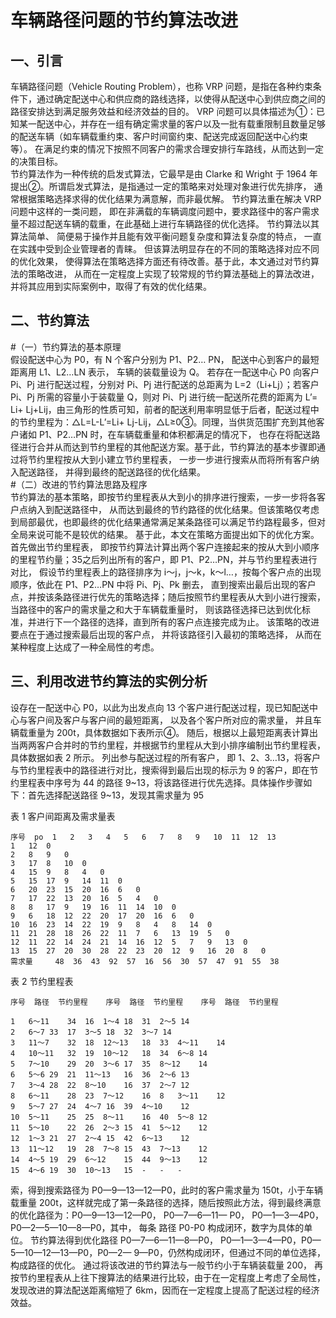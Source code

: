 车辆路径问题的节约算法改进
======================
一、引言      
-------------

车辆路径问题（Vehicle Routing Problem），也称
VRP 问题，是指在各种约束条件下，通过确定配送中心和供应商的路线选择，以使得从配送中心到供应商之间的路径安排达到满足服务效益和经济效益的目的。 VRP 问题可以具体描述为①：已知某一配送中心，并存在一组有确定需求量的客户以及一批有载重限制且数量足够的配送车辆（如车辆载重约束、客户时间窗约束、配送完成返回配送中心约束等）。 在满足约束的情况下按照不同客户的需求合理安排行车路线，从而达到一定的决策目标。  
节约算法作为一种传统的启发式算法，它最早是由 Clarke 和 Wright 于 1964 年提出②。所谓启发式算法，是指通过一定的策略来对处理对象进行优先排序， 通常根据策略选择求得的优化结果为满意解，而非最优解。 节约算法重在解决 VRP 问题中这样的一类问题， 即在非满载的车辆调度问题中，要求路径中的客户需求量不超过配送车辆的载重，在此基础上进行车辆路径的优化选择。
节约算法以其算法简单、 简便易于操作并且能有效平衡问题复杂度和算法复杂度的特点， 一直在实践中受到企业管理者的青睐。 但该算法明显存在的不同的策略选择对应不同的优化效果， 使得算法在策略选择方面还有待改善。基于此，本文通过对节约算法的策略改进， 从而在一定程度上实现了较常规的节约算法基础上的算法改进， 并将其应用到实际案例中，取得了有效的优化结果。    

二、节约算法     
-----------------
#（一）节约算法的基本原理  
假设配送中心为 P0，有 N 个客户分别为 P1、P2…
PN， 配送中心到客户的最短距离用 L1、L2…LN  表示， 车辆的装载量设为 Q。  若存在一配送中心 P0  向客户
Pi、Pj 进行配送过程，分别对 Pi、Pj 进行配送的总距离为 L=2（Li+Lj）；若客户 Pi、Pj 所需的容量小于装载量
Q，则对 Pi、Pj  进行统一配送所花费的距离为 L’= Li+
Lj+Lij，由三角形的性质可知，前者的配送利用率明显低于后者，配送过程中的节约里程为：△L=L-L’=Li+ Lj-Lij，△L≥0③。同理，当供货范围扩充到其他客户诸如 P1、P2…PN 时，在车辆载重量和体积都满足的情况下， 也存在将配送路径进行合并从而达到节约里程的其他配送方案。基于此，节约算法的基本步骤即通过将节约里程按从大到小建立节约里程表， 一步一步进行搜索从而将所有客户纳入配送路径， 并得到最终的配送路径的优化结果。   
#（二）改进的节约算法思路及程序  
节约算法的基本策略，即按节约里程表从大到小的排序进行搜索，一步一步将各客户点纳入到配送路径中， 从而达到最终的节约路径的优化结果。但该策略仅考虑到局部最优，也即最终的优化结果通常满足某条路径可以满足节约路程最多，但对全局来说可能不是较优的结果。 基于此，本文在策略方面提出如下的优化方案。
首先做出节约里程表， 即按节约算法计算出两个客户连接起来的按从大到小顺序的里程节约量；35之后列出所有的客户，即 P1、P2…PN，并与节约里程表进行对比， 假设节约里程表上的路径排序为 i～j，j～k，k～l…，按每个客户点的出现顺序，依此在 P1、P2…PN 中将 Pi、Pj、Pk 删去， 直到搜索出最后出现的客户点，并按该条路径进行优先的策略选择；随后按照节约里程表从大到小进行搜索， 当路径中的客户的需求量之和大于车辆载重量时， 则该路径选择已达到优化标准，并进行下一个路径的选择，直到所有的客户点连接完成为止。 该策略的改进要点在于通过搜索最后出现的客户点， 并将该路径引入最初的策略选择， 从而在某种程度上达成了一种全局性的考虑。 

三、利用改进节约算法的实例分析  
-----------------
设存在一配送中心 P0，以此为出发点向 13 个客户进行配送过程，现已知配送中心与客户间及客户与客户间的最短距离， 以及各个客户所对应的需求量， 并且车辆载重量为 200t，具体数据如下表所示④。
随后，根据以上最短距离表计算出当两两客户合并时的节约里程，并根据节约里程从大到小排序编制出节约里程表，具体数据如表 2 所示。
列出参与配送过程的所有客户，  即 1、2、3…13，将客户与节约里程表中的路径进行对比，搜索得到最后出现的标示为 9 的客户，即在节约里程表中序号为
44 的路径 9~13，将该路径进行优先选择。具体操作步骤如下：首先选择配送路径 9~13，发现其需求量为 95
	
表 1 客户间距离及需求量表

	序号	po	1	2	3	4	5	6	7	8	9	10	11	12	13
	1	12	0												
	2	8	9	0											
	3	17	8	10	0										
	4	15	9	8	4	0									
	5	15	17	9	14	11	0								
	6	20	23	15	20	16	6	0							
	7	17	22	13	20	16	5	4	0						
	8	8	17	9	19	16	11	14	10	0					
	9	6	18	12	22	20	17	20	16	6	0				
	10	16	23	14	22	19	9	8	4	8	14	0			
	11	21	28	18	26	22	11	7	6	13	19	5	0		
	12	11	22	14	24	21	14	16	12	5	7	9	13	0	
	13	15	27	20	30	28	22	23	20	12	9	16	20	8	0
	需求量		48	36	43	92	57	16	56	30	57	47	91	55	38

表 2   节约里程表

	序号	路径	节约里程	序号	路径	节约里程	序号	路径	节约里程

	1	6～11	34	16	1～4	18	31	2～5	14  
	2	6～7	33	17	3～5	18	32	3～7	14   
	3	11～7	32	18	12～13	18	33	4～11	14
	4	10～11	32	19	10～12	18	34	6～8	14
	5	7～10	29	20	3～6	17	35	8～12	14
	6	5～6	29	21	11～13	16	36	2～6	13
	7	3～4	28	22	8～10	16	37	2～7	12
	8	6～11	28	23	7～12	16	8	3～11	12
	9	5～7	27	24	4～7	16	39	4～10	12
	10	5～11	25	25	8～11	16	40	5～8	12
	11	5～10	22	26	2～3	15	41	5～12	12
	12	1～3	21	27	2～4	15	42	6～13	12
	13	11～12	19	28	7～8	15	43	7～13	12
	14	4～5	19	29	6～12	15	44	9～13	12
	15	4～6	19	30	10～13	15	-	-	-

索，得到搜索路径为 P0—9—13—12—P0，此时的客户需求量为 150t，小于车辆载重量 200t，这样就完成了第一条路径的选择，随后按照此方法，得到最终满意的优化路径为：P0—9—13—12—P0， P0—7—6—11— P0， P0—1—3—4P0，P0—2—5—10—8—P0，其中， 每条
路径 P0-P0 构成闭环，数字为具体的单位。
节约算法得到优化路径 P0—7—6—11—8—P0， P0—1—3—4—P0，P0—5—10—12—13—P0，P0—2—
9—P0，仍然构成闭环，但通过不同的单位选择，构成路径的优化。 通过将该改进的节约算法与一般节约小于车辆装载量 200， 再按节约里程表从上往下搜算法的结果进行比较，由于在一定程度上考虑了全局性， 发现改进的算法配送距离缩短了 6km，因而在一定程度上提高了配送过程的经济效益。




